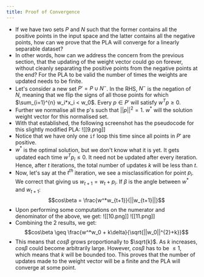 ```yaml
---
title: Proof of Convergence
---
```



- If we have two sets $P$ and $N$ such that the former contains all the positive points in the input space and the latter contains all the negative points, how can we prove that the PLA will converge for a linearly separable dataset?
- In other words, how can we address the concern from the previous section, that the updating of the weight vector could go on forever, without cleanly separating the positive points from the negative points at the end? For the PLA to be valid the number of times the weights are updated needs to be finite.
- Let's consider a new set $P' = P \cup N^{-}$.  In the RHS, $N^{-}$ is the negation of $N$, meaning that we flip the signs of all those points for which $\sum_{i=1}^{n} w_i*x_i < w_0$. Every $p \in P'$ will satisfy $w^{T}p \geq 0$.
- Further we normalise all the p's such that $||p||^2 =1$. $w^*$ will the solution weight vector for this normalised set.
- With that established, the following screenshot has the pseudocode for this slightly modified PLA:
![[9.png]]
- Notice that we have only one `if` loop this time since all points in $P'$ are positive.
- $w^*$ is the optimal solution, but we don't know what it is yet. It gets updated each time $w^{T}p_i \leq 0$. It need not be updated after every iteration. Hence, after $t$ iterations, the total number of updates $k$ will be less than $t$. 
- Now, let's say at the $t^{th}$ iteration, we see a misclassification for point $p_i$. We correct that giving us $w_{t+1} = w_t + p_i$. If $\beta$ is the angle between $w^*$ and $w_{t+1}$: 
$$cos\beta = \frac{w^*w_{t+1}}{||w_{t+1}||}$$
- Upon performing some computations on the numerator and denominator of the above, we get:
![[10.png]]
![[11.png]]
- Combining the 2 results, we get:
$$cos\beta \geq \frac{w^*w_0 + k\delta}{\sqrt{||w_0||^{2}+k}}$$
- This means that $cos\beta$ grows proportionally to $\sqrt{k}$. As $k$ increases, $cos\beta$ could become arbitrarily large. However, $cos\beta$ has to be $\leq 1$, which means that $k$ will be bounded too. This proves that the number of updates made to the weight vector will be a finite and the PLA will converge at some point. 

